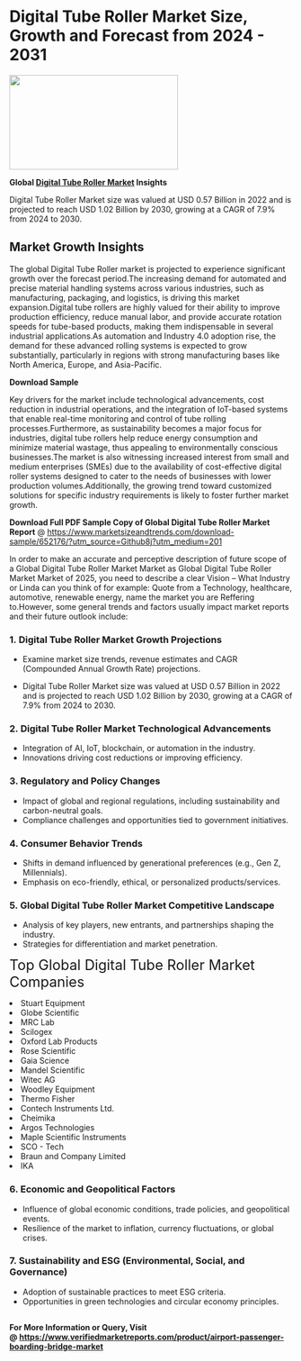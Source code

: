 <H1>Digital Tube Roller Market Size, Growth and Forecast from 2024 - 2031</H1><img class="aligncenter size-medium wp-image-584254" src="https://thirdeyenews.in/wp-content/uploads/2024/09/Global-Market-Research-300x168.jpeg" alt="" width="300" height="168" /><p><strong>Global&nbsp;<a href="https://www.marketsizeandtrends.com/download-sample/652176/?utm_source=Github8j?utm_medium=201">Digital Tube Roller Market</a> Insights</strong></p><p>Digital Tube Roller Market size was valued at USD 0.57 Billion in 2022 and is projected to reach USD 1.02 Billion by 2030, growing at a CAGR of 7.9% from 2024 to 2030.</p><p><h2>Market Growth Insights</h2> <p>The global Digital Tube Roller market is projected to experience significant growth over the forecast period.The increasing demand for automated and precise material handling systems across various industries, such as manufacturing, packaging, and logistics, is driving this market expansion.Digital tube rollers are highly valued for their ability to improve production efficiency, reduce manual labor, and provide accurate rotation speeds for tube-based products, making them indispensable in several industrial applications.As automation and Industry 4.0 adoption rise, the demand for these advanced rolling systems is expected to grow substantially, particularly in regions with strong manufacturing bases like North America, Europe, and Asia-Pacific.</p> <p><strong>Download Sample</strong></p> <p>Key drivers for the market include technological advancements, cost reduction in industrial operations, and the integration of IoT-based systems that enable real-time monitoring and control of tube rolling processes.Furthermore, as sustainability becomes a major focus for industries, digital tube rollers help reduce energy consumption and minimize material wastage, thus appealing to environmentally conscious businesses.The market is also witnessing increased interest from small and medium enterprises (SMEs) due to the availability of cost-effective digital roller systems designed to cater to the needs of businesses with lower production volumes.Additionally, the growing trend toward customized solutions for specific industry requirements is likely to foster further market growth.</p> <p><span class=""><strong>Download Full PDF Sample Copy of Global Digital Tube Roller Market Report</strong> @ <a href="https://www.marketsizeandtrends.com/download-sample/652176/?utm_source=Github8j?utm_medium=201" target="_blank">https://www.marketsizeandtrends.com/download-sample/652176/?utm_source=Github8j?utm_medium=201</a></span></p><p>In order to make an accurate and perceptive description of future scope of a Global&nbsp;Digital Tube Roller Market Market as Global&nbsp;Digital Tube Roller Market Market of 2025, you need to describe a clear Vision &ndash; What Industry or Linda can you think of for example: Quote from a Technology, healthcare, automotive, renewable energy, name the market you are Reffering to.However, some general trends and factors usually impact market reports and their future outlook include:</p><h3>1.&nbsp;<strong>Digital Tube Roller Market Growth Projections</strong></h3><ul><li>Examine market size trends, revenue estimates and CAGR (Compounded Annual Growth Rate) projections.</li><li><p>Digital Tube Roller Market size was valued at USD 0.57 Billion in 2022 and is projected to reach USD 1.02 Billion by 2030, growing at a CAGR of 7.9% from 2024 to 2030.</p></li></ul><h3>2.&nbsp;<strong>Digital Tube Roller Market Technological Advancements</strong></h3><ul><li>Integration of AI, IoT, blockchain, or automation in the industry.</li><li>Innovations driving cost reductions or improving efficiency.</li></ul><h3>3.&nbsp;<strong>Regulatory and Policy Changes</strong></h3><ul><li>Impact of global and regional regulations, including sustainability and carbon-neutral goals.</li><li>Compliance challenges and opportunities tied to government initiatives.</li></ul><h3>4.&nbsp;<strong>Consumer Behavior Trends</strong></h3><ul><li>Shifts in demand influenced by generational preferences (e.g., Gen Z, Millennials).</li><li>Emphasis on eco-friendly, ethical, or personalized products/services.</li></ul><h3>5.&nbsp;<strong>Global Digital Tube Roller Market Competitive Landscape</strong></h3><ul><li>Analysis of key players, new entrants, and partnerships shaping the industry.</li><li>Strategies for differentiation and market penetration.</li></ul><p data-pm-slice="1 1 []"><span style="color: inherit; font-family: inherit; font-size: 25px;">Top Global Digital Tube Roller Market Companies</span></p><div class="" data-test-id=""><p><li>Stuart Equipment</li><li> Globe Scientific</li><li> MRC Lab</li><li> Scilogex</li><li> Oxford Lab Products</li><li> Rose Scientific</li><li> Gaia Science</li><li> Mandel Scientific</li><li> Witec AG</li><li> Woodley Equipment</li><li> Thermo Fisher</li><li> Contech Instruments Ltd.</li><li> Cheimika</li><li> Argos Technologies</li><li> Maple Scientific Instruments</li><li> SCO - Tech</li><li> Braun and Company Limited</li><li> IKA</li></p></div><h3>6.&nbsp;<strong>Economic and Geopolitical Factors</strong></h3><ul><li>Influence of global economic conditions, trade policies, and geopolitical events.</li><li>Resilience of the market to inflation, currency fluctuations, or global crises.</li></ul><h3>7.&nbsp;<strong>Sustainability and ESG (Environmental, Social, and Governance)</strong></h3><ul><li>Adoption of sustainable practices to meet ESG criteria.</li><li>Opportunities in green technologies and circular economy principles.</li></ul><h2><strong style="font-size: 14px;">For More Information or Query, Visit @&nbsp;</strong><a style="background-color: #ffffff; font-size: 14px;" href="https://www.marketsizeandtrends.com/report/digital-tube-roller-market/" target="_blank">https://www.verifiedmarketreports.com/product/airport-passenger-boarding-bridge-market</a></h2>